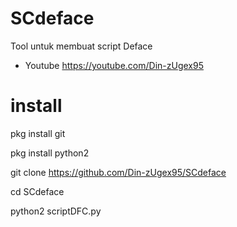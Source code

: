 # SCdeface

Tool untuk membuat script Deface

 - Youtube  https://youtube.com/Din-zUgex95
# install

pkg install git

pkg install python2

git clone https://github.com/Din-zUgex95/SCdeface

cd SCdeface

python2 scriptDFC.py
